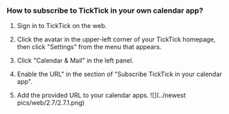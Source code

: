 ### How to subscribe to TickTick in your own calendar app?

1. Sign in to TickTick on the web.

2. Click the avatar in the upper-left corner of your TickTick homepage, then click "Settings" from the menu that appears.

3. Click "Calendar & Mail" in the left panel.

4. Enable the URL" in the section of "Subscribe TickTick in your calendar app".

5. Add the provided URL to your calendar apps.
![](../newest pics/web/2.7/2.7.1.png)

